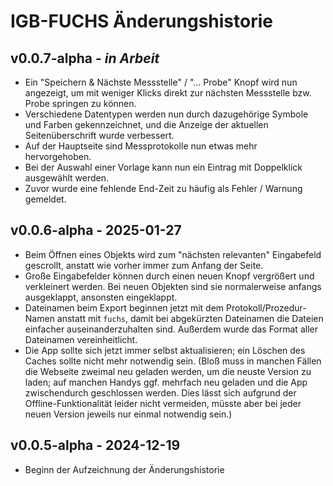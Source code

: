 IGB-FUCHS Änderungshistorie
===========================

v0.0.7-alpha - *in Arbeit*
--------------------------

- Ein "Speichern & Nächste Messstelle" / "... Probe" Knopf wird nun angezeigt,
  um mit weniger Klicks direkt zur nächsten Messstelle bzw. Probe springen zu können.
- Verschiedene Datentypen werden nun durch dazugehörige Symbole und Farben gekennzeichnet,
  und die Anzeige der aktuellen Seitenüberschrift wurde verbessert.
- Auf der Hauptseite sind Messprotokolle nun etwas mehr hervorgehoben.
- Bei der Auswahl einer Vorlage kann nun ein Eintrag mit Doppelklick ausgewählt werden.
- Zuvor wurde eine fehlende End-Zeit zu häufig als Fehler / Warnung gemeldet.

v0.0.6-alpha - 2025-01-27
-------------------------

- Beim Öffnen eines Objekts wird zum "nächsten relevanten" Eingabefeld gescrollt,
  anstatt wie vorher immer zum Anfang der Seite.
- Große Eingabefelder können durch einen neuen Knopf vergrößert und verkleinert werden.
  Bei neuen Objekten sind sie normalerweise anfangs ausgeklappt, ansonsten eingeklappt.
- Dateinamen beim Export beginnen jetzt mit dem Protokoll/Prozedur-Namen anstatt mit `fuchs`,
  damit bei abgekürzten Dateinamen die Dateien einfacher auseinanderzuhalten sind.
  Außerdem wurde das Format aller Dateinamen vereinheitlicht.
- Die App sollte sich jetzt immer selbst aktualisieren; ein Löschen des Caches
  sollte nicht mehr notwendig sein. (Bloß muss in manchen Fällen die Webseite
  zweimal neu geladen werden, um die neuste Version zu laden; auf manchen Handys
  ggf. mehrfach neu geladen und die App zwischendurch geschlossen werden.
  Dies lässt sich aufgrund der Offline-Funktionalität leider nicht vermeiden,
  müsste aber bei jeder neuen Version jeweils nur einmal notwendig sein.)

v0.0.5-alpha - 2024-12-19
-------------------------

- Beginn der Aufzeichnung der Änderungshistorie
